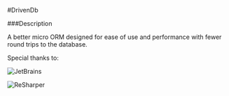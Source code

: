 #DrivenDb

###Description

A better micro ORM designed for ease of use and performance with fewer round trips to the database.

Special thanks to:

![JetBrains](https://www.jetbrains.com/company/docs/logo_jetbrains.png)

![ReSharper](https://www.jetbrains.com/resharper/docs/logo_resharper.png)
 
